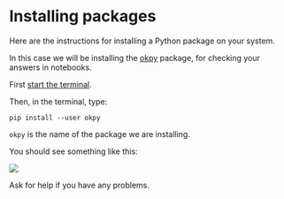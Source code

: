 # Installing packages

Here are the instructions for installing a Python package on your system.

In this case we will be installing the [okpy](https://okpy.org) package, for
checking your answers in notebooks.

First [start the terminal](start_terminal).

Then, in the terminal, type:

```
pip install --user okpy
```

`okpy` is the name of the package we are installing.

You should see something like this:

![](../images/install_okpy.png)

Ask for help if you have any problems.
